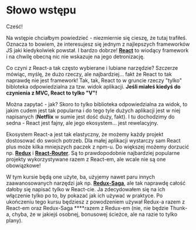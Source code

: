 # Słowo wstępu

Cześć! 

Na wstępie chciałbym powiedzieć - niezmiernie się cieszę, że tutaj trafiłeś. Oznacza to bowiem, że interesujesz się jednym z najlepszych frameworków JS jaki kiedykolwiek powstał. I bardzo dobrze! [**React**](https://reactjs.org/) to wiodący framework i na chwilę obecną nic nie wskazuje na jego detronizację. 

Co czyni z React-a tak często wybierane i lubiane narzędzie? Szczerze mówiąc, myślę, że dużo rzeczy, ale najbardziej... fakt że React to tak naprawdę nie jest framework! Tak, tak, React to w gruncie rzeczy "tylko" bibloteka odpowiedzialna za tzw. widok aplikacji. **Jeśli miałeś kiedyś do czynienia z MVC, React to tylko "V"!**

Można zapytać - jak? Skoro to tylko biblioteka odpowiedzialna za widok, to jakim cudem jest tak popularna i do tego tyle dużych aplikacji jest w niej napisanych \(**Netflix** w sumie jest dość duży, fakt\). I tu dochodzimy do sedna - React jest fajny, ale jego ekosystem... jest rewelacyjny.

Ekosystem React-a jest tak elastyczny, że możemy każdy projekt dostosować do swoich potrzeb. Dla małej aplikacji wystarczy sam React plus może kilka mniejszych paczek z npm-u. Do większej możemy dorzucić np. [**Redux**](https://redux.js.org/) i [**React-Router**](https://reacttraining.com/react-router/). Są to prawdopodobnie najbardziej popularne projekty wykorzystywane razem z React-em, ale wcale nie są one obowiązkowe! 

W tym kursie będą one użyte, ba, użyjemy nawet paru innych zaawanosowanych narzędzi jak np. [**Redux-Saga**](https://redux-saga.js.org/), ale tak naprawdę całość dałoby się napisać tylko w React-cie. Ja zdecydowałem się na ich włączenie tylko po to, by pokazać jak ich używać w praktyce. Po ukończeniu tego kursu będziesz z powodzeniem używał Redux-a razem z React-em oraz Redux-Saga ****razem z Redux-em \(nie, nie będzie Thunk-a, chyba, że w jakiejś osobnej, bonusowej ścieżce, ale na razie to tylko plany\).


